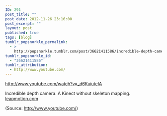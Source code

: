 ```yaml
---
ID: 291
post_title: ""
post_date: 2012-11-26 23:16:00
post_excerpt: ""
layout: post
published: true
tags: [blog]
tumblr_popsnorkle_permalink:
  - >
    http://popsnorkle.tumblr.com/post/36621411586/incredible-depth-camera-a-kinect
tumblr_popsnorkle_id:
  - "36621411586"
tumblr_attribution:
  - http://www.youtube.com/
---
```

http://www.youtube.com/watch?v=_d6KuiuteIA
<p>Incredible depth camera. A Kinect without skeleton mapping. <a href="http://leapmotion.com" target="_blank">leapmotion.com</a></p><div class="attribution">(<span>Source:</span> <a href="http://www.youtube.com/">http://www.youtube.com/</a>)</div>
